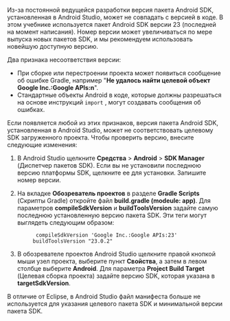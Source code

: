 Из-за постоянной ведущейся разработки версия пакета Android SDK, установленная в Android Studio, может не совпадать с версией в коде. В этом учебнике используется пакет Android SDK версии 23 (последней на момент написания). Номер версии может увеличиваться по мере выпуска новых пакетов SDK, и мы рекомендуем использовать новейшую доступную версию.

Два признака несоответствия версии:

- При сборке или перестроении проекта может появиться сообщение об ошибке Gradle, например "**Не удалось найти целевой объект Google Inc.:Google APIs:n**".
- Стандартные объекты Android в коде, которые должны разрешаться на основе инструкций `import` , могут создавать сообщения об ошибках.

Если появляется любой из этих признаков, версия пакета Android SDK, установленная в Android Studio, может не соответствовать целевому SDK загруженного проекта. Чтобы проверить версию, внесите следующие изменения:

1. В Android Studio щелкните **Средства** > **Android** > **SDK Manager** (Диспетчер пакетов SDK). Если вы не установили последнюю версию платформы SDK, щелкните ее для установки. Запишите номер версии.
2. На вкладке **Обозреватель проектов** в разделе **Gradle Scripts** (Скрипты Gradle) откройте файл **build.gradle (modeule: app)**. Для параметров **compileSdkVersion** и **buildToolsVersion** задайте самую последнюю установленную версию пакета SDK. Эти теги могут выглядеть следующим образом:

             compileSdkVersion 'Google Inc.:Google APIs:23'
            buildToolsVersion "23.0.2"
3. В обозревателе проектов Android Studio щелкните правой кнопкой мыши узел проекта, выберите пункт **Свойства**, а затем в левом столбце выберите **Android**. Для параметра **Project Build Target** (Целевая сборка проекта) задайте версию SDK, которая указана в **targetSdkVersion**.

В отличие от Eclipse, в Android Studio файл манифеста больше не используется для указания целевого пакета SDK и минимальной версии пакета SDK.
